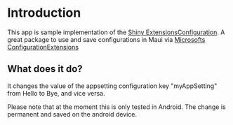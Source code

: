 # Introduction
This app is sample implementation of the [Shiny ExtensionsConfiguration]([url](https://github.com/shinyorg/ConfigurationExtensions)).
A great package to use and save configurations in Maui via [Microsofts ConfigurationExtensions]([url](https://docs.microsoft.com/en-us/dotnet/api/microsoft.extensions.configuration?view=dotnet-plat-ext-6.0))

## What does it do?
It changes the value of the appsetting configuration key "myAppSetting" from Hello to Bye, and vice versa.

Please note that at the moment this is only tested in Android.
The change is permanent and saved on the android device.
